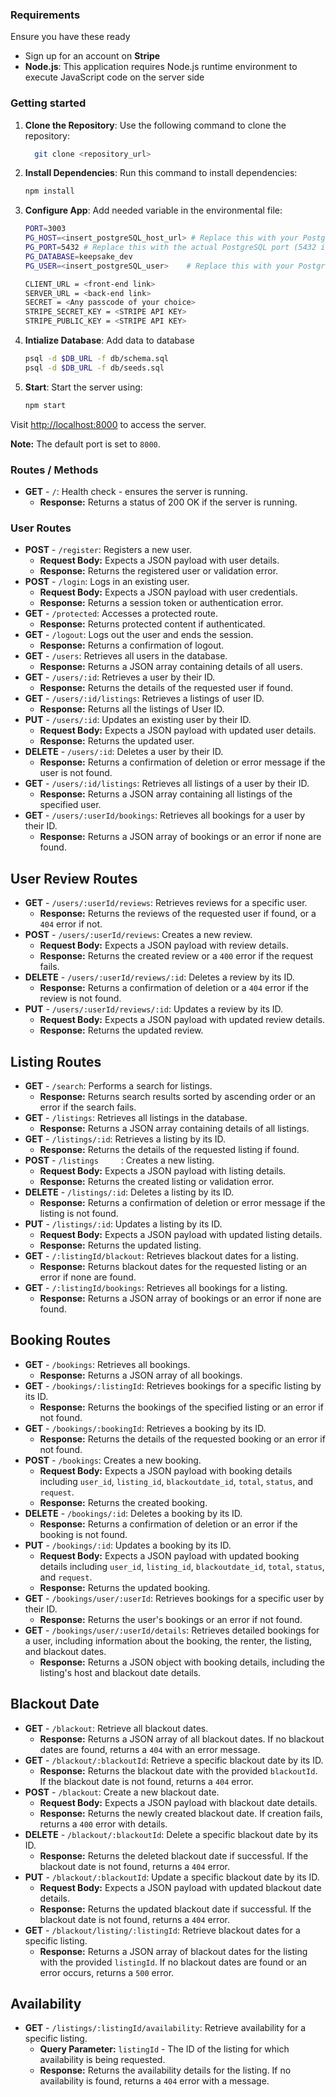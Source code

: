 ### Requirements
Ensure you have these ready
* Sign up for an account on **Stripe**
* **Node.js**: This application requires Node.js runtime environment to execute JavaScript code on the server side
 

### Getting started

1. **Clone the Repository**: Use the following command to clone the repository:
     ```bash
       git clone <repository_url>
     ```

2. **Install Dependencies**: Run this command to install dependencies:
    ```bash
    npm install
   ```
   
3. **Configure App**: Add needed variable in the environmental file:
    ```bash
    PORT=3003
    PG_HOST=<insert_postgreSQL_host_url> # Replace this with your PostgreSQL host (e.g., localhost or a remote database URL)
    PG_PORT=5432 # Replace this with the actual PostgreSQL port (5432 is the default)
    PG_DATABASE=keepsake_dev
    PG_USER=<insert_postgreSQL_user>    # Replace this with your PostgreSQL user (e.g., postgres or a specific user)
    
    CLIENT_URL = <front-end link>
    SERVER_URL = <back-end link>
    SECRET = <Any passcode of your choice>
    STRIPE_SECRET_KEY = <STRIPE API KEY>
    STRIPE_PUBLIC_KEY = <STRIPE API KEY>
    ```
4. **Intialize Database**: Add data to database
    ```bash
    psql -d $DB_URL -f db/schema.sql
    psql -d $DB_URL -f db/seeds.sql
    ```

4. **Start**: Start the server using:
    ```bash
    npm start
   ```

Visit [http://localhost:8000](http://localhost:8000) to access the server.

**Note:** The default port is set to `8000`.


### Routes / Methods

- **GET** - `/`: Health check - ensures the server is running.
    - **Response:** Returns a status of 200 OK if the server is running.

### User Routes

- **POST** - `/register`: Registers a new user.
    - **Request Body:** Expects a JSON payload with user details.
    - **Response:** Returns the registered user or validation error.
- **POST** - `/login`: Logs in an existing user.
    - **Request Body:** Expects a JSON payload with user credentials.
    - **Response:** Returns a session token or authentication error.
- **GET** - `/protected`: Accesses a protected route.
    - **Response:** Returns protected content if authenticated.
- **GET** - `/logout`: Logs out the user and ends the session.
    - **Response:** Returns a confirmation of logout.
- **GET** - `/users`: Retrieves all users in the database.
    - **Response:** Returns a JSON array containing details of all users.
- **GET** - `/users/:id`: Retrieves a user by their ID.
    - **Response:** Returns the details of the requested user if found.
- **GET** - `/users/:id/listings`: Retrieves a listings of user ID.
    - **Response:** Returns all the listings of User ID.
- **PUT** - `/users/:id`: Updates an existing user by their ID.
    - **Request Body:** Expects a JSON payload with updated user details.
    - **Response:** Returns the updated user.
- **DELETE** - `/users/:id`: Deletes a user by their ID.
    - **Response:** Returns a confirmation of deletion or error message if the user is not found.
- **GET** - `/users/:id/listings`: Retrieves all listings of a user by their ID.
    - **Response:** Returns a JSON array containing all listings of the specified user.
- **GET** - `/users/:userId/bookings`: Retrieves all bookings for a user by their ID.
    - **Response:** Returns a JSON array of bookings or an error if none are found.

## User Review Routes
- **GET** - `/users/:userId/reviews`: Retrieves reviews for a specific user.
    - **Response:** Returns the reviews of the requested user if found, or a `404` error if not.
- **POST** - `/users/:userId/reviews`: Creates a new review.
    - **Request Body:** Expects a JSON payload with review details.
    - **Response:** Returns the created review or a `400` error if the request fails.
- **DELETE** - `/users/:userId/reviews/:id`: Deletes a review by its ID.
    - **Response:** Returns a confirmation of deletion or a `404` error if the review is not found.
- **PUT** - `/users/:userId/reviews/:id`: Updates a review by its ID.
    - **Request Body:** Expects a JSON payload with updated review details.
    - **Response:** Returns the updated review.

## Listing Routes

- **GET** - `/search`: Performs a search for listings.
    - **Response:** Returns search results sorted by ascending order or an error if the search fails.
- **GET** - `/listings`: Retrieves all listings in the database.
    - **Response:** Returns a JSON array containing details of all listings.
- **GET** - `/listings/:id`: Retrieves a listing by its ID.
    - **Response:** Returns the details of the requested listing if found.
- **POST** - `/listings     `: Creates a new listing.
    - **Request Body:** Expects a JSON payload with listing details.
    - **Response:** Returns the created listing or validation error.
- **DELETE** - `/listings/:id`: Deletes a listing by its ID.
    - **Response:** Returns a confirmation of deletion or error message if the listing is not found.
- **PUT** - `/listings/:id`: Updates a listing by its ID.
    - **Request Body:** Expects a JSON payload with updated listing details.
    - **Response:** Returns the updated listing.
- **GET** - `/:listingId/blackout`: Retrieves blackout dates for a listing.
    - **Response:** Returns blackout dates for the requested listing or an error if none are found.
- **GET** - `/:listingId/bookings`: Retrieves all bookings for a listing.
    - **Response:** Returns a JSON array of bookings or an error if none are found.

## Booking Routes

- **GET** - `/bookings`: Retrieves all bookings.
    - **Response:** Returns a JSON array of all bookings.
- **GET** - `/bookings/:listingId`: Retrieves bookings for a specific listing by its ID.
    - **Response:** Returns the bookings of the specified listing or an error if not found.
- **GET** - `/bookings/:bookingId`: Retrieves a booking by its ID.
    - **Response:** Returns the details of the requested booking or an error if not found.
- **POST** - `/bookings`: Creates a new booking.
    - **Request Body:** Expects a JSON payload with booking details including `user_id`, `listing_id`, `blackoutdate_id`, `total`, `status`, and `request`.
    - **Response:** Returns the created booking.
- **DELETE** - `/bookings/:id`: Deletes a booking by its ID.
    - **Response:** Returns a confirmation of deletion or an error if the booking is not found.
- **PUT** - `/bookings/:id`: Updates a booking by its ID.
    - **Request Body:** Expects a JSON payload with updated booking details including `user_id`, `listing_id`, `blackoutdate_id`, `total`, `status`, and `request`.
    - **Response:** Returns the updated booking.
- **GET** - `/bookings/user/:userId`: Retrieves bookings for a specific user by their ID.
    - **Response:** Returns the user's bookings or an error if not found.
- **GET** - `/bookings/user/:userId/details`: Retrieves detailed bookings for a user, including information about the booking, the renter, the listing, and blackout dates.
    - **Response:** Returns a JSON object with booking details, including the listing's host and blackout date details.

## Blackout Date 
- **GET** - `/blackout`: Retrieve all blackout dates.
    - **Response:** Returns a JSON array of all blackout dates. If no blackout dates are found, returns a `404` with an error message.
- **GET** - `/blackout/:blackoutId`: Retrieve a specific blackout date by its ID.
    - **Response:** Returns the blackout date with the provided `blackoutId`. If the blackout date is not found, returns a `404` error.
- **POST** - `/blackout`: Create a new blackout date.
    - **Request Body:** Expects a JSON payload with blackout date details.
    - **Response:** Returns the newly created blackout date. If creation fails, returns a `400` error with details.
- **DELETE** - `/blackout/:blackoutId`: Delete a specific blackout date by its ID.
    - **Response:** Returns the deleted blackout date if successful. If the blackout date is not found, returns a `404` error.
- **PUT** - `/blackout/:blackoutId`: Update a specific blackout date by its ID.
    - **Request Body:** Expects a JSON payload with updated blackout date details.
    - **Response:** Returns the updated blackout date if successful. If the blackout date is not found, returns a `404` error.
- **GET** - `/blackout/listing/:listingId`: Retrieve blackout dates for a specific listing.
    - **Response:** Returns a JSON array of blackout dates for the listing with the provided `listingId`. If no blackout dates are found or an error occurs, returns a `500` error.

## Availability

- **GET** - `/listings/:listingId/availability`: Retrieve availability for a specific listing.
    - **Query Parameter:** `listingId` - The ID of the listing for which availability is being requested.
    - **Response:** Returns the availability details for the listing. If no availability is found, returns a `404` error with a message.